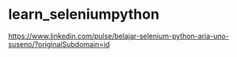 # learn_seleniumpython
https://www.linkedin.com/pulse/belajar-selenium-python-aria-uno-suseno/?originalSubdomain=id
